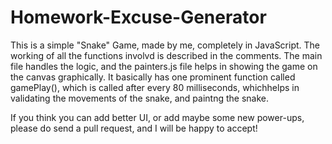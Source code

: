 # Homework-Excuse-Generator

This is a simple "Snake" Game, made by me, completely in JavaScript. The working of all the functions involvd is described in the comments. The main file handles the logic, and the painters.js file helps in showing the game on the canvas graphically. It basically has one prominent function called gamePlay(), which is called after every 80 milliseconds, whichhelps in validating the movements of the snake, and paintng the snake.

If you think you can add better UI, or add maybe some new power-ups, please do send a pull request, and I will be happy to accept!
